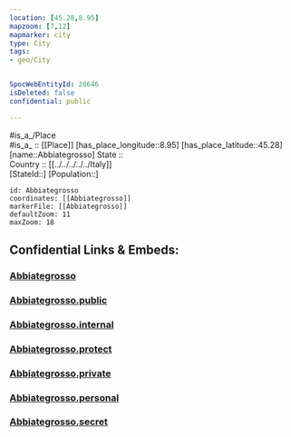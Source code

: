 ```yaml
---
location: [45.28,8.95] 
mapzoom: [7,12] 
mapmarker: city 
type: City
tags:
- geo/City


SpocWebEntityId: 28646
isDeleted: false
confidential: public

---
```

#is_a_/Place  
#is_a_ :: [[Place]] 
[has_place_longitude::8.95] 
[has_place_latitude::45.28] 
[name::Abbiategrosso] 
State ::  
Country :: [[../../../../../Italy]]  
[StateId::] 
[Population::] 



```leaflet
id: Abbiategrosso
coordinates: [[Abbiategrosso]] 
markerFile: [[Abbiategrosso]] 
defaultZoom: 11 
maxZoom: 18
```


## Confidential Links & Embeds: 

### [Abbiategrosso](/_Standards/Earth/Continent/Europe/Europe~South/Italy/regions~Italy/Lombardy/Pavia.Province/City/Abbiategrosso.md) 

### [Abbiategrosso.public](/_public/Earth/Continent/Europe/Europe~South/Italy/regions~Italy/Lombardy/Pavia.Province/City/Abbiategrosso.public.md) 

### [Abbiategrosso.internal](/_internal/Earth/Continent/Europe/Europe~South/Italy/regions~Italy/Lombardy/Pavia.Province/City/Abbiategrosso.internal.md) 

### [Abbiategrosso.protect](/_protect/Earth/Continent/Europe/Europe~South/Italy/regions~Italy/Lombardy/Pavia.Province/City/Abbiategrosso.protect.md) 

### [Abbiategrosso.private](/_private/Earth/Continent/Europe/Europe~South/Italy/regions~Italy/Lombardy/Pavia.Province/City/Abbiategrosso.private.md) 

### [Abbiategrosso.personal](/_personal/Earth/Continent/Europe/Europe~South/Italy/regions~Italy/Lombardy/Pavia.Province/City/Abbiategrosso.personal.md) 

### [Abbiategrosso.secret](/_secret/Earth/Continent/Europe/Europe~South/Italy/regions~Italy/Lombardy/Pavia.Province/City/Abbiategrosso.secret.md)

